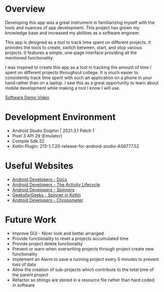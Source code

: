 # Overview

Developing this app was a great instrument in familiarizing myself with the tools and nuances of app development. This project has grown my knowledge base and increased my abilities as a software engineer.

This app is designed as a tool to track time spent on different projects. It provides the tools to create, switch between, start, and stop various projects. It features a simple, one-page interface providing all the mentioned functionality.

I was inspired to create this app as a tool in tracking the amount of time I spent on different projects throughout college. It is much easier to consistently track time spent with such an application on a phone in your hand rather than on a laptop. I saw this as a great opportunity to learn about mobile development while making a tool I know I will use.

[Software Demo Video](http://youtube.link.goes.here)

# Development Environment

* Android Studio Dolphin | 2021.3.1 Patch 1
* Pixel 3 API 29 (Emulator)
* Compile Sdk 32
* Kotlin Plugin: 213-1.7.20-release-for-android-studio-AS6777.52

# Useful Websites

* [Android Developers - Docs](https://developer.android.com/docs)
* [Android Developers - The Activity Lifecycle](https://developer.android.com/guide/components/activities/activity-lifecycle)
* [Android Developers - Spinners](https://developer.android.com/develop/ui/views/components/spinner)
* [GeeksforGeeks - Spinner in Kotlin](https://www.geeksforgeeks.org/spinner-in-kotlin/)
* [Android Developers - Chronometer](https://developer.android.com/reference/kotlin/android/widget/Chronometer)


# Future Work

* Improve GUI - Nicer look and better arranged
* Provide functionality to reset a projects accumulated time
* Provide project delete functionality
* Prevent or warn when overwriting projects through project create new functionality
* Implement an Alarm to save a running project every 5 minutes to prevent loss of data
* Allow the creation of sub-projects which contribute to the total time of the parent project
* Refactor so strings are stored in a resource file rather than hard coded in software

